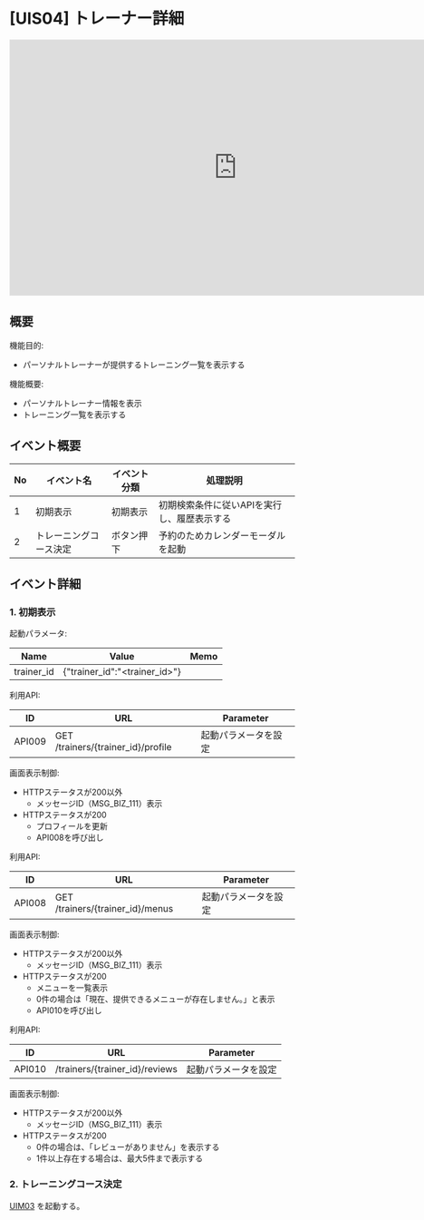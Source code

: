 # [UIS04] トレーナー詳細

<iframe style="border: 1px solid rgba(0, 0, 0, 0.1);" width="800" height="450" src="https://embed.figma.com/design/kLgdi4xdGRpQudMEoZYwvq/%E3%80%90FMP%E3%80%91Future-Muscle-Partner_%E7%94%BB%E9%9D%A2%E3%83%87%E3%82%B6%E3%82%A4%E3%83%B3?node-id=115-284&embed-host=share" allowfullscreen></iframe>

## 概要

機能目的:

- パーソナルトレーナーが提供するトレーニング一覧を表示する

機能概要:

- パーソナルトレーナー情報を表示
- トレーニング一覧を表示する

## イベント概要

| No | イベント名       | イベント分類 | 処理説明                    |
|----|-------------|--------|-------------------------|
| 1  | 初期表示        | 初期表示   | 初期検索条件に従いAPIを実行し、履歴表示する |
| 2  | トレーニングコース決定 | ボタン押下  | 予約のためカレンダーモーダルを起動       |

## イベント詳細

### 1. 初期表示

起動パラメータ:

| Name       | Value                         | Memo |
|------------|-------------------------------|------|
| trainer_id | {"trainer_id":"<trainer_id>"} |      |

利用API:

| ID     | URL           | Parameter                                  |
|--------|---------------|--------------------------------------------|
| API009 | GET /trainers/{trainer_id}/profile | 起動パラメータを設定 |

画面表示制御:

- HTTPステータスが200以外
  - メッセージID（MSG_BIZ_111）表示
- HTTPステータスが200
  - プロフィールを更新
  - API008を呼び出し

利用API:

| ID     | URL                              | Parameter  |
|--------|----------------------------------|------------|
| API008 | GET /trainers/{trainer_id}/menus | 起動パラメータを設定 |

画面表示制御:

- HTTPステータスが200以外
  - メッセージID（MSG_BIZ_111）表示
- HTTPステータスが200
  - メニューを一覧表示
  - 0件の場合は「現在、提供できるメニューが存在しません。」と表示
  - API010を呼び出し

利用API:

| ID     | URL                            | Parameter  |
|--------|--------------------------------|------------|
| API010 | /trainers/{trainer_id}/reviews | 起動パラメータを設定 |

画面表示制御:

- HTTPステータスが200以外
  - メッセージID（MSG_BIZ_111）表示
- HTTPステータスが200
  - 0件の場合は、「レビューがありません」を表示する
  - 1件以上存在する場合は、最大5件まで表示する

### 2. トレーニングコース決定

[UIM03](../UIM03) を起動する。
